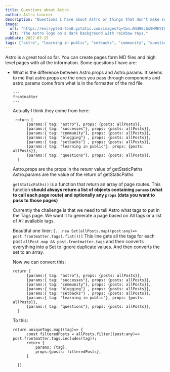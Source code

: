 ```yaml
---
title: Questions about Astro
author: Astro Learner
description: "Questions I have about Astro or things that don't make sense yet"
image:
  url: "https://encrypted-tbn0.gstatic.com/images?q=tbn:ANd9GcSs9HMhYIhCiScr40VULOqThSMM_XVwPlMpcg&s"
  alt: "The Astro logo on a dark background with rainbow rays."
pubDate: 2022-07-15
tags: ["astro", "learning in public", "setbacks", "community", "questions"]
---
```


Astro is a great tool so far. You can create pages form MD files and high level pages with all the information.
Some quesitons I have are:

- What is the difference between Astro.props and Astro.params.
  It seems to me that astro.props are the ones you pass through components and astro.params come from what is in the formatter of the md file

  ```
  ---
  frontmatter
  ---
  ```

  Actually I think they come from here:

  ```
   return [
        {params:{ tag: "astro"}, props: {posts: allPosts}},
        {params:{ tag: "successes"}, props: {posts: allPosts}},
        {params:{ tag: "community"}, props: {posts: allPosts}},
        {params:{ tag: "blogging"} , props: {posts: allPosts}},
        {params:{ tag: "setbacks"} , props: {posts: allPosts}},
        {params:{ tag: "learning in public"}, props: {posts: allPosts}},
        {params:{ tag: "questions"}, props: {posts: allPosts}},
    ]
  ```

  Astro.props are the props in the retunr value of getStaticPaths
  Astro.params are the value of the return of getStaticPaths

  `getStaticPaths()` is a function that return an array of page routes. This function **should always return a list of objects containing `params` (what to call each page route) and optionally any `props` (data you want to pass to those pages)**

  Currently the challenge is that we need to tell Astro what tags to put in the Tags page. We want it to generate a page based on All tags or a list of All available tags.

  Beautiful one liner:
  `[...new Set(allPosts.map((post:any)=> post.frontmatter.tags).flat())]`
  This line gets all the tags for each post `allPost.map && post.frontmatter.tags` and then converts everything into a Set to ignore duplicate values. And then converts the set to an array.

  Now we can convert this:

  ```
  return [
        {params:{ tag: "astro"}, props: {posts: allPosts}},
        {params:{ tag: "successes"}, props: {posts: allPosts}},
        {params:{ tag: "community"}, props: {posts: allPosts}},
        {params:{ tag: "blogging"} , props: {posts: allPosts}},
        {params:{ tag: "setbacks"} , props: {posts: allPosts}},
        {params:{ tag: "learning in public"}, props: {posts: allPosts}},
        {params:{ tag: "questions"}, props: {posts: allPosts}},
    ]
  ```

  To this:

  ```
  return uniqueTags.map((tag)=> {
        const filteredPosts = allPosts.filter((post:any)=> post.frontmatter.tags.includes(tag));
        return {
            params: {tag},
            props:{posts: filteredPosts},
        }

    })
  ```
